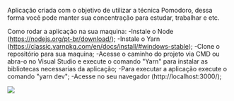 Aplicação criada com o objetivo de utilizar a técnica Pomodoro, dessa forma você pode manter sua concentração para estudar, trabalhar e etc.

Como rodar a aplicação na sua maquina:
-Instale o Node (https://nodejs.org/pt-br/download/);
-Instale o Yarn (https://classic.yarnpkg.com/en/docs/install/#windows-stable);
-Clone o repositório para sua maquina;
-Acesse o caminho do projeto via CMD ou abra-o no Visual Studio e execute o comando "Yarn" para instalar as bibliotecas necessarias da aplicação;
-Para executar a aplicação execute o comando "yarn dev";
-Acesse no seu navegador (http://localhost:3000/);


![](/moveit-next/public/home.PNG) 
